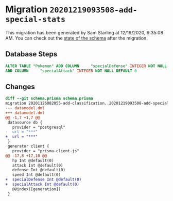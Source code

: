 # Migration `20201219093508-add-special-stats`

This migration has been generated by Sam Starling at 12/19/2020, 9:35:08 AM.
You can check out the [state of the schema](./schema.prisma) after the migration.

## Database Steps

```sql
ALTER TABLE "Pokemon" ADD COLUMN     "specialDefense" INTEGER NOT NULL DEFAULT 0,
ADD COLUMN     "specialAttack" INTEGER NOT NULL DEFAULT 0
```

## Changes

```diff
diff --git schema.prisma schema.prisma
migration 20201126082055-add-classification..20201219093508-add-special-stats
--- datamodel.dml
+++ datamodel.dml
@@ -1,7 +1,7 @@
 datasource db {
   provider = "postgresql"
-  url = "***"
+  url = "***"
 }
 generator client {
   provider = "prisma-client-js"
@@ -17,8 +17,10 @@
   hp Int @default(0)
   attack Int @default(0)
   defense Int @default(0)
   speed Int @default(0)
+  specialDefense Int @default(0)
+  specialAttack Int @default(0)
   @@index([generation])
 }
```


